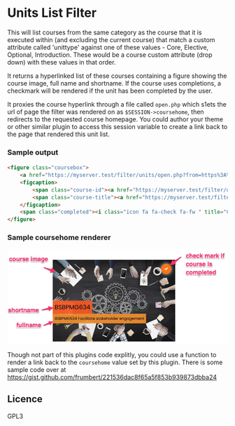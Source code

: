 Units List Filter
=================

This will list courses from the same category as the course that it is executed within (and excluding the current course) that match a custom attribute called 'unittype' against one of these values - Core, Elective, Optional, Introduction. These would be a course custom attribute (drop down) with these values in that order.

It returns a hyperlinked list of these courses containing a figure showing the course image, full name and shortname. If the course uses completions, a checkmark will be rendered if the unit has been completed by the user.

It proxies the course hyperlink through a file called `open.php` which s1ets the url of page the filter was rendered on as `$SESSION->coursehome`, then redirects to the requested course homepage. You could author your theme or other similar plugin to access this session variable to create a link back to the page that rendered this unit list. 

### Sample output

```html
<figure class="coursebox">
    <a href="https://myserver.test/filter/units/open.php?from=https%3A%2F%2Fmyserver.test%2Fmod%2Fpage%2Fview.php%3Fid%3D1725&amp;to=https%3A%2F%2Fmyserver.test%2Fcourse%2Fview.php%3Fid%3D107"><img src="https://myserver.test/pluginfile.php/3759/course/overviewfiles/Header.jpg"></a>
    <figcaption>
        <span class="course-id"><a href="https://myserver.test/filter/units/open.php?from=https%3A%2F%2Fmyserver.test%2Fmod%2Fpage%2Fview.php%3Fid%3D1725&amp;to=https%3A%2F%2Fmyserver.test%2Fcourse%2Fview.php%3Fid%3D107">BSBPMG636</a></span>
        <span class="course-title"><a href="https://myserver.test/filter/units/open.php?from=https%3A%2F%2Fmyserver.test%2Fmod%2Fpage%2Fview.php%3Fid%3D1725&amp;to=https%3A%2F%2Fmyserver.test%2Fcourse%2Fview.php%3Fid%3D107">BSBPMG636 Manage benefits</a></span>
    </figcaption>
    <span class="completed"><i class="icon fa fa-check fa-fw " title="Complete" aria-label="Complete"></i></span>
</figure>
```

### Sample coursehome renderer

![screenshot](sreenshot.jpg)

Though not part of this plugins code explitly, you could use a function to render a link back to the `coursehome` value set by this plugin. There is some sample code over at https://gist.github.com/frumbert/221536dac8f65a5f853b939873dbba24

Licence
-------
GPL3